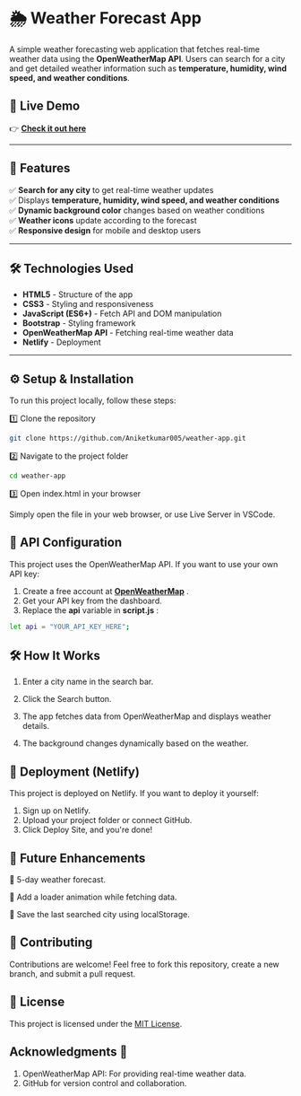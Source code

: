 # 🌦️ Weather Forecast App  

A simple weather forecasting web application that fetches real-time weather data using the **OpenWeatherMap API**. Users can search for a city and get detailed weather information such as **temperature, humidity, wind speed, and weather conditions**.  

## 🚀 Live Demo  
👉 **[Check it out here](https://weather-forecast-ani.netlify.app/)**  

---

## 📌 Features  
✅ **Search for any city** to get real-time weather updates  
✅ Displays **temperature, humidity, wind speed, and weather conditions**  
✅ **Dynamic background color** changes based on weather conditions  
✅ **Weather icons** update according to the forecast  
✅ **Responsive design** for mobile and desktop users  

---

## 🛠️ Technologies Used  
- **HTML5** - Structure of the app  
- **CSS3** - Styling and responsiveness  
- **JavaScript (ES6+)** - Fetch API and DOM manipulation  
- **Bootstrap** - Styling framework  
- **OpenWeatherMap API** - Fetching real-time weather data  
- **Netlify** - Deployment  

---


## ⚙️ Setup & Installation

To run this project locally, follow these steps:

1️⃣ Clone the repository

```bash
git clone https://github.com/Aniketkumar005/weather-app.git
```
2️⃣ Navigate to the project folder

```bash
cd weather-app
```
3️⃣ Open index.html in your browser

Simply open the file in your web browser, or use Live Server in VSCode.
## 🔑 API Configuration

This project uses the OpenWeatherMap API. If you want to use your own API key:

1. Create a free account at **[OpenWeatherMap](https://openweathermap.org/)** .
2. Get your API key from the dashboard.
3. Replace the **api** variable in **script.js** :

```bash
let api = "YOUR_API_KEY_HERE";
```


## 🛠️ How It Works

1. Enter a city name in the search bar.
 
2. Click the Search button. 

3. The app fetches data from OpenWeatherMap and displays weather details. 

4. The background changes dynamically based on the weather. 
## 🚀 Deployment (Netlify)

This project is deployed on Netlify. If you want to deploy it yourself:

1. Sign up on Netlify. 
2. Upload your project folder or connect GitHub. 
3. Click Deploy Site, and you're done!
## 📝 Future Enhancements

🔹 5-day weather forecast. 

🔹 Add a loader animation while fetching data. 

🔹 Save the last searched city using localStorage. 

## 🤝 Contributing

Contributions are welcome! Feel free to fork this repository, create a new branch, and submit a pull request.


## 📜 License

This project is licensed under the [MIT License](https://choosealicense.com/licenses/mit/). 


## Acknowledgments 🙌

1. OpenWeatherMap API: For providing real-time weather data.
2. GitHub for version control and collaboration.
